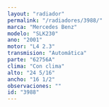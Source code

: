 ```yaml
---
layout: "radiador"
permalink: "/radiadores/3988/"
marca: "Mercedes Benz"
modelo: "SLK230"
ano: "2001"
motor: "L4 2.3"
transmision: "Automática"
parte: "62756A"
clima: "Con clima"
alto: "24 5/16"
ancho: "16 1/2"
observaciones: ""
id: "3988"
---
```


